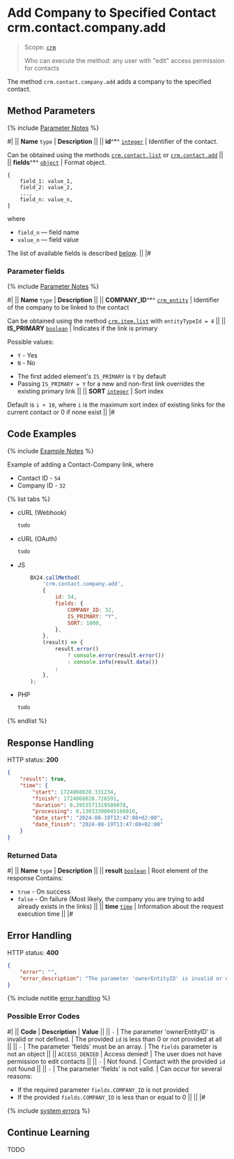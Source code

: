 # Add Company to Specified Contact crm.contact.company.add

> Scope: [`crm`](../../../scopes/permissions.md)
>
> Who can execute the method: any user with "edit" access permission for contacts

The method `crm.contact.company.add` adds a company to the specified contact.


## Method Parameters

{% include [Parameter Notes](../../../../_includes/required.md) %}

#|
|| **Name**
`type` | **Description** ||
|| **id**^*^
[`integer`][1] | Identifier of the contact.

Can be obtained using the methods [`crm.contact.list`](../crm-contact-list.md) or [`crm.contact.add`](../crm-contact-add.md)
||
|| **fields**^*^
[`object`][1] | Format object.

```
{
    field_1: value_1,
    field_2: value_2,
    ...,
    field_n: value_n,
}
```

where
- `field_n` — field name
- `value_n` — field value

The list of available fields is described [below](#parametr-fields). ||
|#

### Parameter fields

{% include [Parameter Notes](../../../../_includes/required.md) %}

#|
|| **Name**
`type` | **Description** ||
|| **COMPANY_ID**^*^
[`crm_entity`][1] | Identifier of the company to be linked to the contact

Can be obtained using the method [`crm.item.list`](../../universal/crm-item-list.md) with `entityTypeId = 4` ||
|| **IS_PRIMARY**
[`boolean`][1] | Indicates if the link is primary

Possible values:
- `Y` - Yes
- `N` - No

* The first added element's `IS_PRIMARY` is `Y` by default
* Passing `IS_PRIMARY = Y` for a new and non-first link overrides the existing primary link ||
|| **SORT**
[`integer`][1] | Sort index

Default is `i + 10`, where `i` is the maximum sort index of existing links for the current contact or 0 if none exist ||
|#


## Code Examples

{% include [Example Notes](../../../../_includes/examples.md) %}

Example of adding a Contact-Company link, where
* Contact ID - `54`
* Company ID - `32`

{% list tabs %}

- cURL (Webhook)

    ```bash
    todo
    ```

- cURL (OAuth)

    ```bash
    todo
    ```

- JS

    ```js
        BX24.callMethod(
            'crm.contact.company.add',
            {
                id: 54,
                fields: {
                    COMPANY_ID: 32,
                    IS_PRIMARY: "Y",
                    SORT: 1000,
                },
            },
            (result) => {
                result.error()
                    ? console.error(result.error())
                    : console.info(result.data())
                ;
            },
        );
    ```

- PHP

    ```php
    todo
    ```

{% endlist %}


## Response Handling

HTTP status: **200**

```json
{
	"result": true,
	"time": {
		"start": 1724068028.331234,
		"finish": 1724068028.726591,
		"duration": 0.3953571319580078,
		"processing": 0.13033390045166016,
		"date_start": "2024-08-19T13:47:08+02:00",
		"date_finish": "2024-08-19T13:47:08+02:00"
	}
}
```

### Returned Data

#|
|| **Name**
`type` | **Description** ||
|| **result**
[`boolean`][1] | Root element of the response
Contains:

- `true` - On success
- `false` - On failure (Most likely, the company you are trying to add already exists in the links)
||
|| **time**
[`time`][1] | Information about the request execution time ||
|#

## Error Handling

HTTP status: **400**

```json
{
	"error": "",
	"error_description": "The parameter 'ownerEntityID' is invalid or not defined."
}
```

{% include notitle [error handling](../../../../_includes/error-info.md) %}

### Possible Error Codes

#|
|| **Code** | **Description** | **Value** ||
|| `-`     | The parameter 'ownerEntityID' is invalid or not defined. | The provided `id` is less than 0 or not provided at all ||
|| `-`     | The parameter 'fields' must be an array. | The `fields` parameter is not an object ||
|| `ACCESS_DENIED` | Access denied! | The user does not have permission to edit contacts ||
|| `-`     | Not found. | Contact with the provided `id` not found ||
|| `-`     | The parameter 'fields' is not valid. | Can occur for several reasons:
* If the required parameter `fields.COMPANY_ID` is not provided
* If the provided `fields.COMPANY_ID` is less than or equal to 0 ||
||
|#

{% include [system errors](../../../../_includes/system-errors.md) %}


## Continue Learning
TODO

[1]: ../../../data-types.md